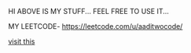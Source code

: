 HI ABOVE IS MY STUFF... FEEL FREE TO USE IT...

MY LEETCODE-  https://leetcode.com/u/aaditwocode/


[visit this](GENERAL%20STUFF/welcome.html)
